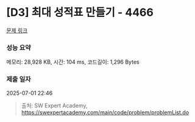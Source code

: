 # [D3] 최대 성적표 만들기 - 4466 

[문제 링크](https://swexpertacademy.com/main/code/problem/problemDetail.do?contestProbId=AWOUfCJ6qVMDFAWg) 

### 성능 요약

메모리: 28,928 KB, 시간: 104 ms, 코드길이: 1,296 Bytes

### 제출 일자

2025-07-01 22:46



> 출처: SW Expert Academy, https://swexpertacademy.com/main/code/problem/problemList.do